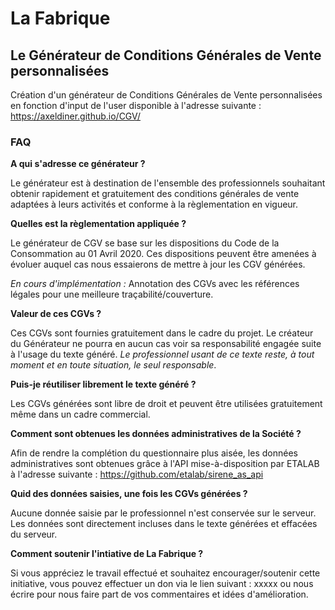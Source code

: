 # La Fabrique
## Le Générateur de Conditions Générales de Vente personnalisées

Création d'un générateur de Conditions Générales de Vente personnalisées en fonction d'input de l'user disponible à l'adresse suivante : https://axeldiner.github.io/CGV/

### FAQ
__A qui s'adresse ce générateur ?__

Le générateur est à destination de l'ensemble des professionnels souhaitant obtenir rapidement et gratuitement des conditions générales de vente adaptées à leurs activités et conforme à la règlementation en vigueur.

__Quelles est la règlementation appliquée ?__

Le générateur de CGV se base sur les dispositions du Code de la Consommation au 01 Avril 2020. Ces dispositions peuvent être amenées à évoluer auquel cas nous essaierons de mettre à jour les CGV générées.

*En cours d'implémentation :* Annotation des CGVs avec les références légales pour une meilleure traçabilité/couverture.

__Valeur de ces CGVs ?__

Ces CGVs sont fournies gratuitement dans le cadre du projet. Le créateur du Générateur ne pourra en aucun cas voir sa responsabilité engagée suite à l'usage du texte généré. _Le professionnel usant de ce texte reste, à tout moment et en toute situation, le seul responsable_.

__Puis-je réutiliser librement le texte généré ?__

Les CGVs générées sont libre de droit et peuvent être utilisées gratuitement même dans un cadre commercial.

__Comment sont obtenues les données administratives de la Société ?__

Afin de rendre la complétion du questionnaire plus aisée, les données administratives sont obtenues grâce à l'API mise-à-disposition par ETALAB à l'adresse suivante : https://github.com/etalab/sirene_as_api

__Quid des données saisies, une fois les CGVs générées ?__

Aucune donnée saisie par le professionnel n'est conservée sur le serveur. Les données sont directement incluses dans le texte générées et effacées du serveur.

__Comment soutenir l'intiative de La Fabrique ?__

Si vous appréciez le travail effectué et souhaitez encourager/soutenir cette initiative, vous pouvez effectuer un don via le lien suivant : xxxxx ou nous écrire pour nous faire part de vos commentaires et idées d'amélioration.
